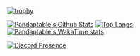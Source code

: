 [![trophy](https://github-profile-trophy.vercel.app/?username=Pandaptable&no-bg=true&no-frame=true&theme=discord)](https://github.com/ryo-ma/github-profile-trophy)

[![Pandaptable's Github Stats](https://github-readme-stats.vercel.app/api?username=Pandaptable&theme=catppuccin_mocha&show_icons=true&show=reviews,discussions_started,discussions_answered,prs_merged,prs_merged_percentage&hide_border=true)](https://github.com/anuraghazra/github-readme-stats)
[![Top Langs](https://github-readme-stats.vercel.app/api/top-langs/?username=Pandaptable&theme=catppuccin_mocha&hide_border=true&layout=compact&hide=html&langs_count=8)](https://github.com/anuraghazra/github-readme-stats)
[![Pandaptable's WakaTime stats](https://github-readme-stats.vercel.app/api/wakatime?username=nemmy&theme=catppuccin_mocha&hide_border=true)](https://github.com/anuraghazra/github-readme-stats)

[![Discord Presence](https://lanyard.cnrad.dev/api/97153209843335168?hideDiscrim=true&borderRadius=30px&bg=1e1e2e)](https://discord.com/users/97153209843335168)
